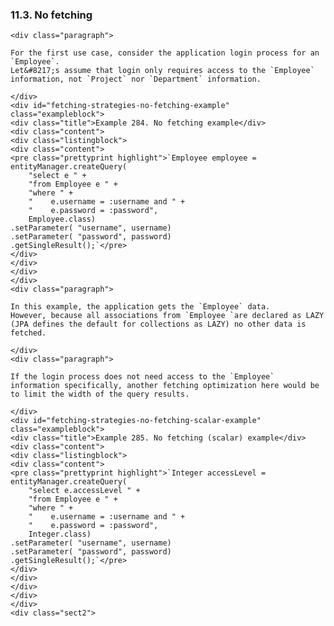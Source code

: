  ### 11.3. No fetching

    <div class="paragraph">

    For the first use case, consider the application login process for an `Employee`.
    Let&#8217;s assume that login only requires access to the `Employee` information, not `Project` nor `Department` information.

    </div>
    <div id="fetching-strategies-no-fetching-example" class="exampleblock">
    <div class="title">Example 284. No fetching example</div>
    <div class="content">
    <div class="listingblock">
    <div class="content">
    <pre class="prettyprint highlight">`Employee employee = entityManager.createQuery(
        "select e " +
        "from Employee e " +
        "where " +
        "    e.username = :username and " +
        "    e.password = :password",
        Employee.class)
    .setParameter( "username", username)
    .setParameter( "password", password)
    .getSingleResult();`</pre>
    </div>
    </div>
    </div>
    </div>
    <div class="paragraph">

    In this example, the application gets the `Employee` data.
    However, because all associations from `Employee `are declared as LAZY (JPA defines the default for collections as LAZY) no other data is fetched.

    </div>
    <div class="paragraph">

    If the login process does not need access to the `Employee` information specifically, another fetching optimization here would be to limit the width of the query results.

    </div>
    <div id="fetching-strategies-no-fetching-scalar-example" class="exampleblock">
    <div class="title">Example 285. No fetching (scalar) example</div>
    <div class="content">
    <div class="listingblock">
    <div class="content">
    <pre class="prettyprint highlight">`Integer accessLevel = entityManager.createQuery(
        "select e.accessLevel " +
        "from Employee e " +
        "where " +
        "    e.username = :username and " +
        "    e.password = :password",
        Integer.class)
    .setParameter( "username", username)
    .setParameter( "password", password)
    .getSingleResult();`</pre>
    </div>
    </div>
    </div>
    </div>
    </div>
    <div class="sect2">